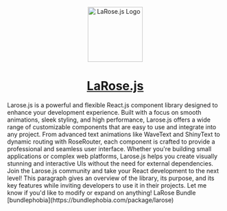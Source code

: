 <p align="center">
  <a href="https://larose.vercel.app">
    <picture>
      <source media="(prefers-color-scheme: dark)" srcset="https://i.ibb.co/rkMKzQv/a-simple-logo-for-a-tech-tool-named-larose-js-it-f-ow-O1-Z9-Dg-R96-R5j5-ZSZOpmw-Qjb-At-TRo-Ti-CXL9fy.jpg">
      <img src="https://i.ibb.co/rkMKzQv/a-simple-logo-for-a-tech-tool-named-larose-js-it-f-ow-O1-Z9-Dg-R96-R5j5-ZSZOpmw-Qjb-At-TRo-Ti-CXL9fy.jpg" alt="LaRose.js Logo" height="128">
    </picture>
    <h1 align="center">LaRose.js</h1>
  </a>
</p>
Larose.js is a powerful and flexible React.js component library designed to enhance your development experience. Built with a focus on smooth animations, sleek styling, and high performance, Larose.js offers a wide range of customizable components that are easy to use and integrate into any project. From advanced text animations like WaveText and ShinyText to dynamic routing with RoseRouter, each component is crafted to provide a professional and seamless user interface. Whether you're building small applications or complex web platforms, Larose.js helps you create visually stunning and interactive UIs without the need for external dependencies. Join the Larose.js community and take your React development to the next level!
This paragraph gives an overview of the library, its purpose, and its key features while inviting developers to use it in their projects. Let me know if you'd like to modify or expand on anything!
LaRose Bundle 
[bundlephobia](https://bundlephobia.com/package/larose)
